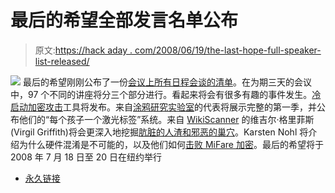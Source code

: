 # 最后的希望全部发言名单公布

> 原文:[https://hack aday . com/2008/06/19/the-last-hope-full-speaker-list-released/](https://hackaday.com/2008/06/19/the-last-hope-full-speaker-list-released/)

![](../Images/a89c582f352dcec68bb07fa475bda2c0.png)
最后的希望刚刚公布了一份[会议上所有日程会谈的清单](http://www.thelasthope.org/talks.php)。在为期三天的会议中，97 个不同的讲座将分三个部分进行。看起来将会有很多有趣的事件发生。[冷启动加密攻击](http://www.hackaday.com/2008/02/21/breaking-disk-encryption-with-ram-dumps/)工具将发布。来自[涂鸦研究实验室](http://graffitiresearchlab.com/)的代表将展示完整的第一季，并公布他们的“每个孩子一个激光标签”系统。来自 [WikiScanner](http://www.mahalo.com/Wikiscanner) 的维吉尔·格里菲斯(Virgil Griffith)将会更深入地挖掘[肮脏的人渣和邪恶的巢穴](http://en.wikipedia.org/)。Karsten Nohl 将介绍为什么硬件混淆是不可能的，以及他们如何[击败 MiFare 加密](http://www.hackaday.com/2008/01/01/24c3-mifare-crypto1-rfid-completely-broken/)。最后的希望将于 2008 年 7 月 18 日至 20 日在纽约举行

*   [永久链接](http://www.thelasthope.org/news_list_of_scheduled_talks_posted.php)